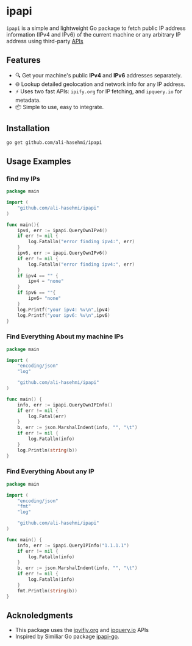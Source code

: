 # ipapi

`ipapi` is a simple and lightweight Go package to fetch public IP address information (IPv4 and IPv6) of the current machine or any arbitrary IP address using third-party [APIs](###Acknoledgments)

## Features

- 🔍 Get your machine's public **IPv4** and **IPv6** addresses separately.
- 🌐 Lookup detailed geolocation and network info for any IP address.
- ⚡ Uses two fast APIs: `ipify.org` for IP fetching, and `ipquery.io` for metadata.
- 📦 Simple to use, easy to integrate.

## Installation

```bash
go get github.com/ali-hasehmi/ipapi
```

## Usage Examples

### **find my IPs**

```go
package main

import (
    "github.com/ali-hasehmi/ipapi"
)

func main(){
    ipv4, err := ipapi.QueryOwnIPv4()
    if err != nil {
        log.Fatalln("error finding ipv4:", err)
    }
    ipv6, err := ipapi.QueryOwnIPv6()
    if err != nil {
        log.Fatalln("error finding ipv4:", err)
    }
    if ipv4 == "" {
        ipv4 = "none"
    }
    if ipv6 == ""{
        ipv6= "none"
    }
    log.Printf("your ipv4: %v\n",ipv4)
    log.Printf("your ipv6: %v\n",ipv6)
}
```

### **Find Everything About my machine IPs**

```go
package main

import (
	"encoding/json"
	"log"

	"github.com/ali-hasehmi/ipapi"
)

func main() {
	info, err := ipapi.QueryOwnIPInfo()
	if err != nil {
		log.Fatal(err)
	}
	b, err := json.MarshalIndent(info, "", "\t")
	if err != nil {
		log.Fatalln(info)
	}
	log.Println(string(b))
}
```

### **Find Everything About any IP**

```go
package main

import (
	"encoding/json"
	"fmt"
	"log"

	"github.com/ali-hasehmi/ipapi"
)

func main() {
	info, err := ipapi.QueryIPInfo("1.1.1.1")
	if err != nil {
		log.Fatalln(info)
	}
	b, err := json.MarshalIndent(info, "", "\t")
	if err != nil {
		log.Fatalln(info)
	}
	fmt.Println(string(b))
}
```

## Acknoledgments

- This package uses the [ipvifiy.org](https://www.ipify.org/) and [ipquery.io](https://ipquery.gitbook.io/ipquery-docs) APIs
- Inspired by Similiar Go package [ipapi-go](https://github.com/ipqwery/ipapi-go).
